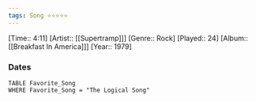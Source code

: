 ```yaml
---
tags: Song ⭐⭐⭐⭐⭐ 
---
```

[Time:: 4:11]
[Artist:: [[Supertramp]]]
[Genre:: Rock]
[Played:: 24]
[Album:: [[Breakfast In America]]]
[Year:: 1979]
### Dates
````dataview
TABLE Favorite_Song
WHERE Favorite_Song = "The Logical Song"
````